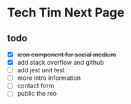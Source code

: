 # Tech Tim Next Page

## todo
- [x] ~~icon component for social medium~~
- [x] add stack overflow and github
- [ ] add jest unit test
- [ ] more intro information
- [ ] contact form
- [ ] public the reo
